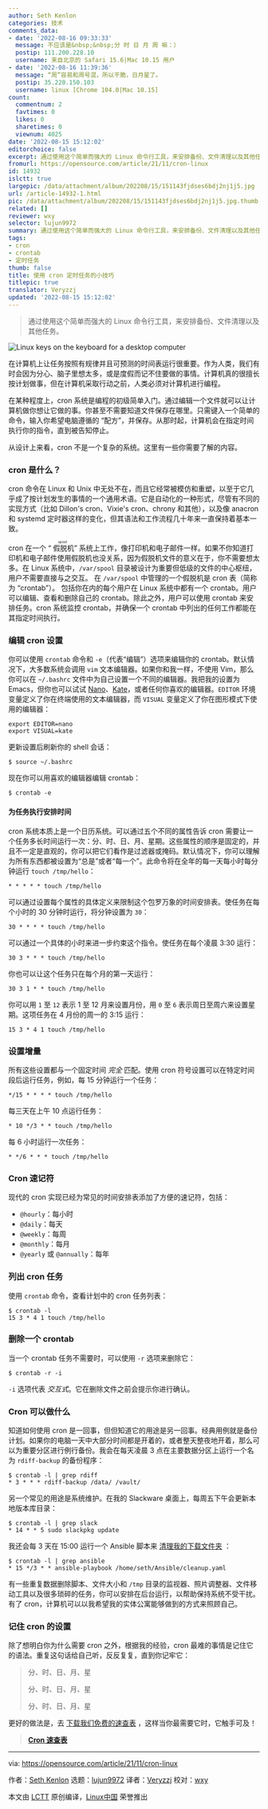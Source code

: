 ```yaml
---
author: Seth Kenlon
categories: 技术
comments_data:
- date: '2022-08-16 09:33:33'
  message: 不应该是&nbsp;&nbsp;分 时 日 月 周 嘛：）
  postip: 111.200.228.10
  username: 来自北京的 Safari 15.6|Mac 10.15 用户
- date: '2022-08-16 11:39:36'
  message: “周”容易和周号混，所以干脆，日月星了。
  postip: 35.220.150.103
  username: linux [Chrome 104.0|Mac 10.15]
count:
  commentnum: 2
  favtimes: 0
  likes: 0
  sharetimes: 0
  viewnum: 4025
date: '2022-08-15 15:12:02'
editorchoice: false
excerpt: 通过使用这个简单而强大的 Linux 命令行工具，来安排备份、文件清理以及其他任务。
fromurl: https://opensource.com/article/21/11/cron-linux
id: 14932
islctt: true
largepic: /data/attachment/album/202208/15/151143fjdses6bdj2nj1j5.jpg
url: /article-14932-1.html
pic: /data/attachment/album/202208/15/151143fjdses6bdj2nj1j5.jpg.thumb.jpg
related: []
reviewer: wxy
selector: lujun9972
summary: 通过使用这个简单而强大的 Linux 命令行工具，来安排备份、文件清理以及其他任务。
tags:
- cron
- crontab
- 定时任务
thumb: false
title: 使用 cron 定时任务的小技巧
titlepic: true
translator: Veryzzj
updated: '2022-08-15 15:12:02'
---
```



> 
> 通过使用这个简单而强大的 Linux 命令行工具，来安排备份、文件清理以及其他任务。
> 
> 
> 


![](/data/attachment/album/202208/15/151143fjdses6bdj2nj1j5.jpg "Linux keys on the keyboard for a desktop computer")


在计算机上让任务按照有规律并且可预测的时间表运行很重要。作为人类，我们有时会因为分心、脑子里想太多，或是度假而记不住要做的事情。计算机真的很擅长按计划做事，但在计算机采取行动之前，人类必须对计算机进行编程。


在某种程度上，cron 系统是编程的初级简单入门。通过编辑一个文件就可以让计算机做你想让它做的事。你甚至不需要知道文件保存在哪里。只需键入一个简单的命令，输入你希望电脑遵循的 “配方”，并保存。从那时起，计算机会在指定时间执行你的指令，直到被告知停止。


从设计上来看，cron 不是一个复杂的系统。这里有一些你需要了解的内容。


### cron 是什么？


cron 命令在 Linux 和 Unix 中无处不在，而且它经常被模仿和重塑，以至于它几乎成了按计划发生的事情的一个通用术语。它是自动化的一种形式，尽管有不同的实现方式（比如 Dillon's cron、Vixie's cron、chrony 和其他），以及像 anacron 和 systemd 定时器这样的变化，但其语法和工作流程几十年来一直保持着基本一致。


cron 在一个 “<ruby> 假脱机 <rt>  spool </rt></ruby>” 系统上工作，像打印机和电子邮件一样。如果不你知道打印机和电子邮件使用假脱机也没关系，因为假脱机文件的意义在于，你不需要想太多。在 Linux 系统中，`/var/spool` 目录被设计为重要但低级的文件的中心枢纽，用户不需要直接与之交互。 在 `/var/spool` 中管理的一个假脱机是 cron 表（简称为 “crontab”）。 包括你在内的每个用户在 Linux 系统中都有一个 crontab。用户可以编辑、查看和删除自己的 crontab。除此之外，用户可以使用 crontab 来安排任务。cron 系统监控 crontab，并确保一个 crontab 中列出的任何工作都能在其指定时间执行。


### 编辑 cron 设置


你可以使用 `crontab` 命令和 `-e`（代表“编辑”）选项来编辑你的 crontab。默认情况下，大多数系统会调用 `vim` 文本编辑器。如果你和我一样，不使用 Vim，那么你可以在 `~/.bashrc` 文件中为自己设置一个不同的编辑器。我把我的设置为 Emacs，但你也可以试试 [Nano](https://opensource.com/article/20/12/gnu-nano)、[Kate](https://opensource.com/article/20/12/kate-text-editor)，或者任何你喜欢的编辑器。`EDITOR` 环境变量定义了你在终端使用的文本编辑器，而 `VISUAL` 变量定义了你在图形模式下使用的编辑器：



```
export EDITOR=nano
export VISUAL=kate

```

更新设置后刷新你的 shell 会话：



```
$ source ~/.bashrc

```

现在你可以用喜欢的编辑器编辑 crontab：



```
$ crontab -e

```

#### 为任务执行安排时间


cron 系统本质上是一个日历系统。可以通过五个不同的属性告诉 cron 需要让一个任务多长时间运行一次：分、时、日、月、星期。这些属性的顺序是固定的，并且不一定是直观的，你可以把它们看作是过滤器或掩码。默认情况下，你可以理解为所有东西都被设置为“总是”或者“每一个”。此命令将在全年的每一天每小时每分钟运行 `touch /tmp/hello`：



```
* * * * * touch /tmp/hello

```

可以通过设置每个属性的具体定义来限制这个包罗万象的时间安排表。使任务在每个小时的 30 分钟时运行，将分钟设置为 `30`：



```
30 * * * * touch /tmp/hello

```

可以通过一个具体的小时来进一步约束这个指令。使任务在每个凌晨 3:30 运行：



```
30 3 * * * touch /tmp/hello

```

你也可以让这个任务只在每个月的第一天运行：



```
30 3 1 * * touch /tmp/hello

```

你可以用 `1` 至 `12` 表示 1 至 12 月来设置月份，用 `0` 至 `6` 表示周日至周六来设置星期。这项任务在 4 月份的周一的 3:15 运行：



```
15 3 * 4 1 touch /tmp/hello

```

### 设置增量


所有这些设置都与一个固定时间 *完全* 匹配。使用 cron 符号设置可以在特定时间段后运行任务，例如，每 15 分钟运行一个任务：



```
*/15 * * * * touch /tmp/hello

```

每三天在上午 10 点运行任务：



```
* 10 */3 * * touch /tmp/hello

```

每 6 小时运行一次任务：



```
* */6 * * * touch /tmp/hello

```

### Cron 速记符


现代的 cron 实现已经为常见的时间安排表添加了方便的速记符，包括：


* `@hourly`：每小时
* `@daily`：每天
* `@weekly`：每周
* `@monthly`：每月
* `@yearly` 或 `@annually`：每年


### 列出 cron 任务


使用 `crontab` 命令，查看计划中的 cron 任务列表：



```
$ crontab -l
15 3 * 4 1 touch /tmp/hello

```

### 删除一个 crontab


当一个 crontab 任务不需要时，可以使用 `-r` 选项来删除它：



```
$ crontab -r -i

```

`-i` 选项代表 *交互式*。它在删除文件之前会提示你进行确认。


### Cron 可以做什么


知道如何使用 cron 是一回事，但但知道它的用途是另一回事。经典用例就是备份计划。如果你的电脑一天中大部分时间都是开着的，或者整天整夜地开着，那么可以为重要分区进行例行备份。我会在每天凌晨 3 点在主要数据分区上运行一个名为 `rdiff-backup` 的备份程序：



```
$ crontab -l | grep rdiff
* 3 * * * rdiff-backup /data/ /vault/

```

另一个常见的用途是系统维护。在我的 Slackware 桌面上，每周五下午会更新本地版本库目录：



```
$ crontab -l | grep slack
* 14 * * 5 sudo slackpkg update

```

我还会每 3 天在 15:00 运行一个 Ansible 脚本来 [清理我的下载文件夹](https://opensource.com/article/21/9/keep-folders-tidy-ansible) ：



```
$ crontab -l | grep ansible
* 15 */3 * * ansible-playbook /home/seth/Ansible/cleanup.yaml

```

有一些重复数据删除脚本、文件大小和 `/tmp` 目录的监视器、照片调整器、文件移动工具以及很多琐碎的任务，你可以安排在后台运行，以帮助保持系统不受干扰。有了 cron，计算机可以以我希望我的实体公寓能够做到的方式来照顾自己。


### 记住 cron 的设置


除了想明白你为什么需要 cron 之外，根据我的经验，cron 最难的事情是记住它的语法。重复这句话给自己听，反反复复，直到你记牢它：



> 
> 分、时、日、月、星
> 
> 
> 分、时、日、月、星
> 
> 
> 分、时、日、月、星
> 
> 
> 


更好的做法是，去 [下载我们免费的速查表](https://opensource.com/downloads/linux-cron-cheat-sheet) ，这样当你最需要它时，它触手可及！



> 
> **[Cron 速查表](https://opensource.com/downloads/linux-cron-cheat-sheet)**
> 
> 
> 




---


via: <https://opensource.com/article/21/11/cron-linux>


作者：[Seth Kenlon](https://opensource.com/users/seth) 选题：[lujun9972](https://github.com/lujun9972) 译者：[Veryzzj](https://github.com/Veryzzj) 校对：[wxy](https://github.com/wxy)


本文由 [LCTT](https://github.com/LCTT/TranslateProject) 原创编译，[Linux中国](https://linux.cn/) 荣誉推出